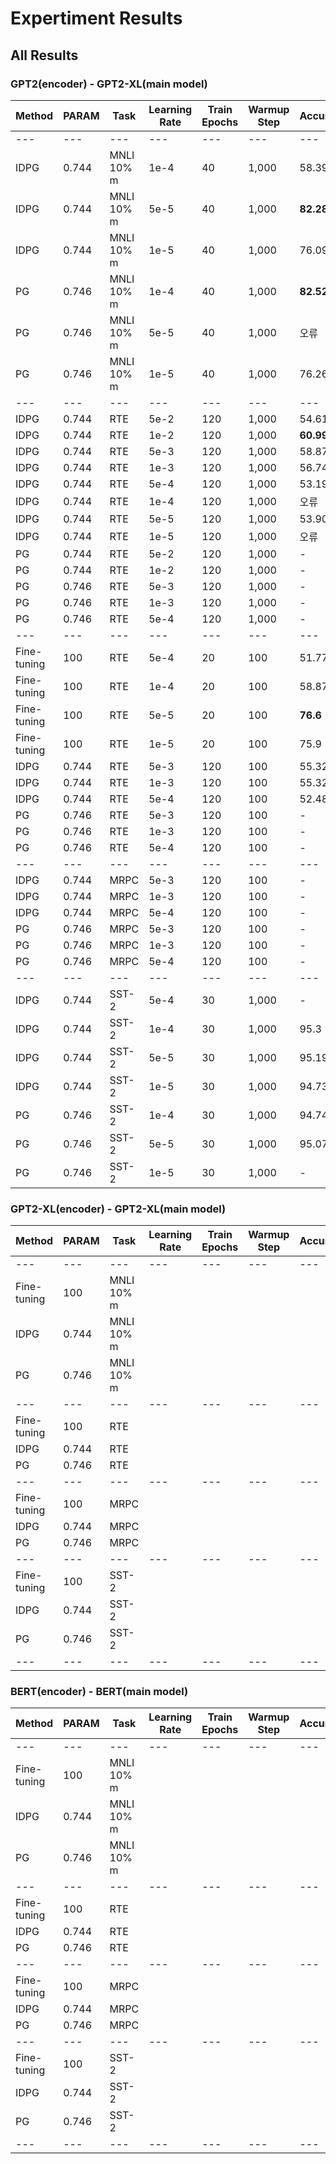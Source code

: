 # Expertiment Results

## All Results

### GPT2(encoder) - GPT2-XL(main model)
|Method            |PARAM   |Task       |Learning Rate|Train Epochs|Warmup Step|Accuracy    |
|---               |---     |---        |---          |---         |---        |---         |
|---               |---     |---        |---          |---         |---        |---         |
|IDPG              |0.744   |MNLI 10% m |1e-4         |40          |1,000      |58.39       |
|IDPG              |0.744   |MNLI 10% m |5e-5         |40          |1,000      |<b>82.28</b>|
|IDPG              |0.744   |MNLI 10% m |1e-5         |40          |1,000      |76.09       |
|PG                |0.746   |MNLI 10% m |1e-4         |40          |1,000      |<b>82.52</b>|
|PG                |0.746   |MNLI 10% m |5e-5         |40          |1,000      |오류         |
|PG                |0.746   |MNLI 10% m |1e-5         |40          |1,000      |76.26       |
|---               |---     |---        |---          |---         |---        |---         |
|IDPG              |0.744   |RTE        |5e-2         |120         |1,000      |54.61       |
|IDPG              |0.744   |RTE        |1e-2         |120         |1,000      |<b>60.99</b>|
|IDPG              |0.744   |RTE        |5e-3         |120         |1,000      |58.87       |
|IDPG              |0.744   |RTE        |1e-3         |120         |1,000      |56.74       |
|IDPG              |0.744   |RTE        |5e-4         |120         |1,000      |53.19       |
|IDPG              |0.744   |RTE        |1e-4         |120         |1,000      |오류         |
|IDPG              |0.744   |RTE        |5e-5         |120         |1,000      |53.90       |
|IDPG              |0.744   |RTE        |1e-5         |120         |1,000      |오류         |
|PG                |0.744   |RTE        |5e-2         |120         |1,000      |-           |
|PG                |0.744   |RTE        |1e-2         |120         |1,000      |-           |
|PG                |0.746   |RTE        |5e-3         |120         |1,000      |-           |
|PG                |0.746   |RTE        |1e-3         |120         |1,000      |-           |
|PG                |0.746   |RTE        |5e-4         |120         |1,000      |-           |
|---               |---     |---        |---          |---         |---        |---         |
|Fine-tuning       |100     |RTE        |5e-4         |20          |100        |51.77       |
|Fine-tuning       |100     |RTE        |1e-4         |20          |100        |58.87       |
|Fine-tuning       |100     |RTE        |5e-5         |20          |100        |<b>76.6</b> |
|Fine-tuning       |100     |RTE        |1e-5         |20          |100        |75.9        |
|IDPG              |0.744   |RTE        |5e-3         |120         |100        |55.32       |
|IDPG              |0.744   |RTE        |1e-3         |120         |100        |55.32       |
|IDPG              |0.744   |RTE        |5e-4         |120         |100        |52.48       |
|PG                |0.746   |RTE        |5e-3         |120         |100        |-           |
|PG                |0.746   |RTE        |1e-3         |120         |100        |-           |
|PG                |0.746   |RTE        |5e-4         |120         |100        |-           |
|---               |---     |---        |---          |---         |---        |---         |
|IDPG              |0.744   |MRPC       |5e-3         |120         |100        |-           |
|IDPG              |0.744   |MRPC       |1e-3         |120         |100        |-           |
|IDPG              |0.744   |MRPC       |5e-4         |120         |100        |-           |
|PG                |0.746   |MRPC       |5e-3         |120         |100        |-           |
|PG                |0.746   |MRPC       |1e-3         |120         |100        |-           |
|PG                |0.746   |MRPC       |5e-4         |120         |100        |-           |
|---               |---     |---        |---          |---         |---        |---         |
|IDPG              |0.744   |SST-2      |5e-4         |30          |1,000      |-           |
|IDPG              |0.744   |SST-2      |1e-4         |30          |1,000      |95.3        |
|IDPG              |0.744   |SST-2      |5e-5         |30          |1,000      |95.19       |
|IDPG              |0.744   |SST-2      |1e-5         |30          |1,000      |94.73       |
|PG                |0.746   |SST-2      |1e-4         |30          |1,000      |94.74       |
|PG                |0.746   |SST-2      |5e-5         |30          |1,000      |95.07       |
|PG                |0.746   |SST-2      |1e-5         |30          |1,000      |-           |


### GPT2-XL(encoder) - GPT2-XL(main model)
|Method            |PARAM   |Task       |Learning Rate|Train Epochs|Warmup Step|Accuracy    |
|---               |---     |---        |---          |---         |---        |---         |
|---               |---     |---        |---          |---         |---        |---         |
|Fine-tuning       |100     |MNLI 10% m |             |            |           |            |
|IDPG              |0.744   |MNLI 10% m |             |            |           |            |
|PG                |0.746   |MNLI 10% m |             |            |           |            |
|---               |---     |---        |---          |---         |---        |---         |
|Fine-tuning       |100     |RTE        |             |            |           |            |
|IDPG              |0.744   |RTE        |             |            |           |            |
|PG                |0.746   |RTE        |             |            |           |            |
|---               |---     |---        |---          |---         |---        |---         |
|Fine-tuning       |100     |MRPC       |             |            |           |            |
|IDPG              |0.744   |MRPC       |             |            |           |            |
|PG                |0.746   |MRPC       |             |            |           |            |
|---               |---     |---        |---          |---         |---        |---         |
|Fine-tuning       |100     |SST-2      |             |            |           |            |
|IDPG              |0.744   |SST-2      |             |            |           |            |
|PG                |0.746   |SST-2      |             |            |           |            |
|---               |---     |---        |---          |---         |---        |---         |


### BERT(encoder) - BERT(main model)
|Method            |PARAM   |Task       |Learning Rate|Train Epochs|Warmup Step|Accuracy    |
|---               |---     |---        |---          |---         |---        |---         |
|---               |---     |---        |---          |---         |---        |---         |
|Fine-tuning       |100     |MNLI 10% m |             |            |           |            |
|IDPG              |0.744   |MNLI 10% m |             |            |           |            |
|PG                |0.746   |MNLI 10% m |             |            |           |            |
|---               |---     |---        |---          |---         |---        |---         |
|Fine-tuning       |100     |RTE        |             |            |           |            |
|IDPG              |0.744   |RTE        |             |            |           |            |
|PG                |0.746   |RTE        |             |            |           |            |
|---               |---     |---        |---          |---         |---        |---         |
|Fine-tuning       |100     |MRPC       |             |            |           |            |
|IDPG              |0.744   |MRPC       |             |            |           |            |
|PG                |0.746   |MRPC       |             |            |           |            |
|---               |---     |---        |---          |---         |---        |---         |
|Fine-tuning       |100     |SST-2      |             |            |           |            |
|IDPG              |0.744   |SST-2      |             |            |           |            |
|PG                |0.746   |SST-2      |             |            |           |            |
|---               |---     |---        |---          |---         |---        |---         |
